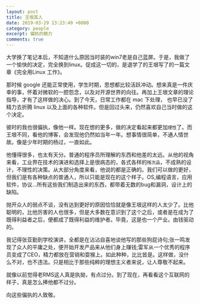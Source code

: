 ```yaml
---
layout: post
title: 王垠其人
date: 2019-03-29 13:23:49 +0800
category: people
excerpt: 偏执的魅力
comments: true
---
```


大学换了笔记本后，不知道什么原因当时装的win7老是自己蓝屏。于是，我做了一个愉快的决定，完全换到linux。促成这一切的，是退学了的王垠写了的一篇文章《完全用Linux 工作》。

那时候 google 还能正常使用，学生时期，思想都比较活跃冲动。想来真是一件庆幸的事，怀着对微软的一腔怨念，以及对开源世界的向往。再加上王垠文章的理论指导，才有了这样做的决心。到了今天，日常工作都在 mac 下处理，
也早已没了精力去折腾 linux 以及上面的各种软件。但是回过头来，仍然喜欢自己当时做的这个决定。

彼时的我也很偏执，像他一样。现在想的更多，做的决定看起来都更加`理性`了。而王垠不同，看他的博客，会发现他仍然如当年一年。想事情很简单，不通人情世故。像是少年时期的杨过，一直如此。

他懂得很多，也太有天分。普通的程序员所理解的东西和他差的太远。从他的视角来看，工业界在技术的演进和选择上是很病态的，各式各样的`残次品`，不成熟的设计，不理性的决策。从大部分角度来看，他说的都是正确的。我们可以做的更好，但我们是有各种缺点的普通人，所以只能是现在的这个样子。OS,编程语言，应用软件，协议...所有这些我们制造出来的东西，都带着无数的bug和漏洞，设计上的缺陷。

抛开众人的弱点不谈，没有达到更好的原因恰恰就是像王垠这样的人太少了。比他聪明的，比他厉害的人也很多，但是大多数在意识到了这个之后，或者是在成为了既得利益者之后，便都成了既得利益的维护者。毕竟，这是也一个产业。由钱驱动的。

我记得张亚勤到学校演讲，全都是在沾沾自喜地谈他写的那些狗屁诗句;张一鸣发现了众人的平庸之处，便开始开发产品来从他们身上赚钱;雷军从一个优秀的程序员变成了CEO，精力都放在营销和耍猴上。如此种种，比比皆是。这样做，没什么不对，也不违法。只是相比于那些纯粹的理想主义者来说，让人尊敬不起来。

就像以前觉得老RMS这人真是执拗，有点过分。到了现在，再看看这个互联网的样子，真是怎么捧他都不过分。

向这些偏执的人致敬。



